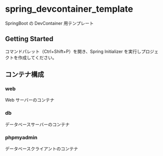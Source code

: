 # spring_devcontainer_template

SpringBoot の DevContainer 用テンプレート

## Getting Started

コマンドパレット（Ctrl+Shift+P）を開き、Spring Initializer を実行しプロジェクトを作成してください。

## コンテナ構成

### web

Web サーバーのコンテナ

### db

データベースサーバーのコンテナ

### phpmyadmin

データベースクライアントのコンテナ
